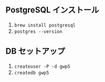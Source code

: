 ## PostgreSQL インストール
1. `brew install postgresql`
2. `postgres --version`

## DB セットアップ
1. `createuser -P -d gwp5`
2. `createdb gwp5`

